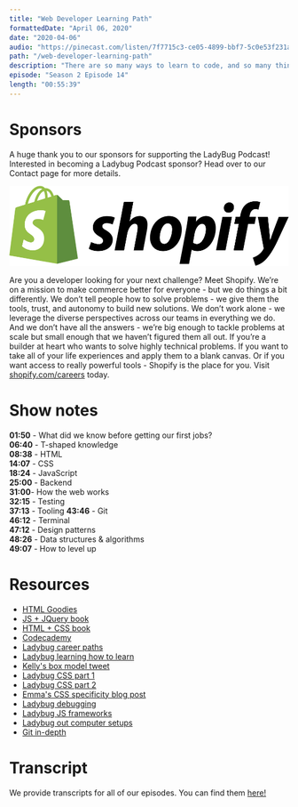```yaml
---
title: "Web Developer Learning Path"
formattedDate: "April 06, 2020"
date: "2020-04-06"
audio: "https://pinecast.com/listen/7f7715c3-ce05-4899-bbf7-5c0e53f231a9.mp3"
path: "/web-developer-learning-path"
description: "There are so many ways to learn to code, and so many things to know. Today we’ll give our perspectives on different paths you can take. Whether you’re looking for your first dev job or you’re looking to advance your web development knowledge, we’ll be covering a ton of different options for you."
episode: "Season 2 Episode 14"
length: "00:55:39"
---
```


# Sponsors

A huge thank you to our sponsors for supporting the LadyBug Podcast! Interested in becoming a Ladybug Podcast sponsor? Head over to our Contact page for more details.

<a class="image-link" target="_blank" href="https://www.shopify.com/careers?utm_term=ladybug+shopify"><img src="../../images/sponsors/shopify.svg" alt="Shopify Careers"></a>

Are you a developer looking for your next challenge? Meet Shopify. We’re on a mission to make commerce better for everyone - but we do things a bit differently. We don’t tell people how to solve problems - we give them the tools, trust, and autonomy to build new solutions. We don’t work alone - we leverage the diverse perspectives across our teams in everything we do. And we don’t have all the answers - we’re big enough to tackle problems at scale but small enough that we haven’t figured them all out. If you’re a builder at heart who wants to solve highly technical problems. If you want to take all of your life experiences and apply them to a blank canvas. Or if you want access to really powerful tools - Shopify is the place for you. Visit <a target="_blank" href="https://www.shopify.com/careers?utm_term=ladybug+shopify">shopify.com/careers</a> today.

# Show notes

**01:50** - What did we know before getting our first jobs?  
**06:40** - T-shaped knowledge  
**08:38** - HTML  
**14:07** - CSS  
**18:24** - JavaScript  
**25:00** - Backend  
**31:00**- How the web works  
**32:15** - Testing  
**37:13** - Tooling
**43:46** - Git  
**46:12** - Terminal  
**47:12** - Design patterns  
**48:26** - Data structures & algorithms  
**49:07** - How to level up

# Resources

- [HTML Goodies](https://www.amazon.com/HTML-Goodies-2nd-Burns-Ph-D/dp/0789726114)
- [JS + JQuery book](http://javascriptbook.com/)
- [HTML + CSS book](https://www.amazon.com/HTML-CSS-Design-Build-Websites/dp/1118008189)
- [Codecademy](https://www.codecademy.com/)
- [Ladybug career paths](https://ladybug.dev/career-paths-in-tech)
- [Ladybug learning how to learn](https://ladybug.dev/learning-to-learn)
- [Kelly's box model tweet](https://twitter.com/kvlly/status/1159263383058862081)
- [Ladybug CSS part 1](https://ladybug.dev/css-part-1)
- [Ladybug CSS part 2](https://ladybug.dev/css-part-2)
- [Emma's CSS specificity blog post](https://medium.com/@emmabostian/css-specificity-d5fdb0996c81)
- [Ladybug debugging](https://ladybug.dev/debugging)
- [Ladybug JS frameworks](https://ladybug.dev/javascript-frameworks)
- [Ladybug out computer setups](https://ladybug.dev/whats-on-our-computers)
- [Git in-depth](https://frontendmasters.com/courses/git-in-depth/)

# Transcript

We provide transcripts for all of our episodes. You can find them <a href="https://github.com/ladybug-podcast/ladybug-website/blob/master/transcripts/37-web-developer-learning-path.md" target="_blank" class="highlight">here!</a>
